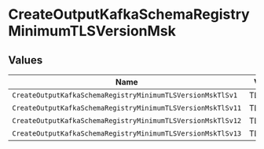 # CreateOutputKafkaSchemaRegistryMinimumTLSVersionMsk


## Values

| Name                                                        | Value                                                       |
| ----------------------------------------------------------- | ----------------------------------------------------------- |
| `CreateOutputKafkaSchemaRegistryMinimumTLSVersionMskTlSv1`  | TLSv1                                                       |
| `CreateOutputKafkaSchemaRegistryMinimumTLSVersionMskTlSv11` | TLSv1.1                                                     |
| `CreateOutputKafkaSchemaRegistryMinimumTLSVersionMskTlSv12` | TLSv1.2                                                     |
| `CreateOutputKafkaSchemaRegistryMinimumTLSVersionMskTlSv13` | TLSv1.3                                                     |